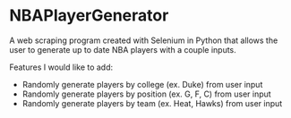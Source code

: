 # NBAPlayerGenerator
A web scraping program created with Selenium in Python that allows the user to generate up to date NBA players with a couple inputs.

Features I would like to add:
  - Randomly generate players by college (ex. Duke) from user input
  - Randomly generate players by position (ex. G, F, C) from user input
  - Randomly generate players by team (ex. Heat, Hawks) from user input
